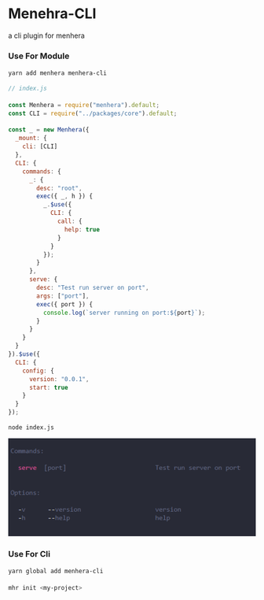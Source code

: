 # Menehra-CLI

a cli plugin for menhera

### Use For Module

```bash
yarn add menhera menhera-cli
```

```js
// index.js

const Menhera = require("menhera").default;
const CLI = require("../packages/core").default;

const _ = new Menhera({
  _mount: {
    cli: [CLI]
  },
  CLI: {
    commands: {
      _: {
        desc: "root",
        exec({ _, h }) {
          _.$use({
            CLI: {
              call: {
                help: true
              }
            }
          });
        }
      },
      serve: {
        desc: "Test run server on port",
        args: ["port"],
        exec({ port }) {
          console.log(`server running on port:${port}`);
        }
      }
    }
  }
}).$use({
  CLI: {
    config: {
      version: "0.0.1",
      start: true
    }
  }
});

```

```bash
node index.js
```

![preview](./assets/cli.png)


### Use For Cli

```bash
yarn global add menhera-cli

mhr init <my-project>
```
